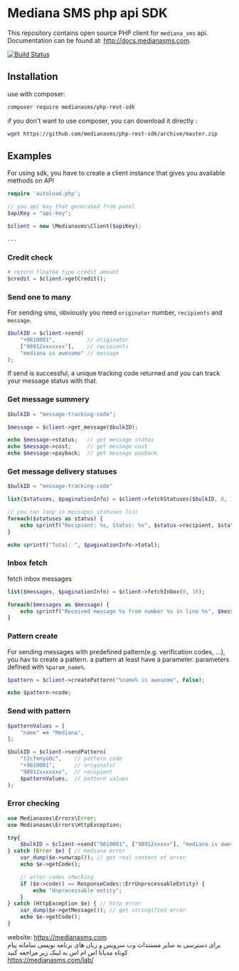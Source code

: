 # Mediana SMS php api SDK

This repository contains open source PHP client for `mediana_sms` api. Documentation can be found at: <http://docs.medianasms.com>.

[![Build Status](https://travis-ci.org/medianasms/php-rest-sdk.svg?branch=master)](https://travis-ci.org/medianasms/php-rest-sdk)

## Installation

use with composer:

```bash
composer require medianasms/php-rest-sdk
```

if you don't want to use composer, you can download it directly :

```bash
wget https://github.com/medianasms/php-rest-sdk/archive/master.zip
```

## Examples

For using sdk, you have to create a client instance that gives you available methods on API

```php
require 'autoload.php';

// you api key that generated from panel
$apiKey = "api-key";

$client = new \Medianasms\Client($apiKey);

...
```

### Credit check

```php
# return float64 type credit amount
$credit = $client->getCredit();

```

### Send one to many

For sending sms, obviously you need `originator` number, `recipients` and `message`.

```php
$bulkID = $client->send(
    "+9810001",          // originator
    ["98912xxxxxxx"],    // recipients
    "mediana is awesome" // message
);

```

If send is successful, a unique tracking code returned and you can track your message status with that.

### Get message summery

```php
$bulkID = "message-tracking-code";

$message = $client->get_message($bulkID);

echo $message->status;   // get message status
echo $message->cost;     // get message cost
echo $message->payback;  // get message payback
```

### Get message delivery statuses

```php
$bulkID = "message-tracking-code"

list($statuses, $paginationInfo) = $client->fetchStatuses($bulkID, 0, 10)

// you can loop in messages statuses list
foreach($statuses as status) {
    echo sprintf("Recipient: %s, Status: %s", $status->recipient, $status->status);
}

echo sprintf("Total: ", $paginationInfo->total);
```

### Inbox fetch

fetch inbox messages

```php
list($messages, $paginationInfo) = $client->fetchInbox(0, 10);

foreach($messages as $message) {
    echo sprintf("Received message %s from number %s in line %s", $message->message, $message->sender, $message->number);
}
```

### Pattern create

For sending messages with predefined pattern(e.g. verification codes, ...), you hav to create a pattern. a pattern at least have a parameter. parameters defined with `%param_name%`.

```php
$pattern = $client->createPattern("%name% is awesome", False);

echo $pattern->code;
```

### Send with pattern

```php
$patternValues = [
    "name" => "Mediana",
];

$bulkID = $client->sendPattern(
    "t2cfmnyo0c",    // pattern code
    "+9810001",      // originator
    "98912xxxxxxx",  // recipient
    $patternValues,  // pattern values
);
```

### Error checking

```php
use Medianasms\Errors\Error;
use Medianasms\Errors\HttpException;

try{
    $bulkID = $client->send("9810001", ["98912xxxxx"], "mediana is awesome");
} catch (Error $e) { // mediana error
    var_dump($e->unwrap()); // get real content of error
    echo $e->getCode();

    // error codes checking
    if ($e->code() == ResponseCodes::ErrUnprocessableEntity) {
        echo "Unprocessable entity";
    }
} catch (HttpException $e) { // http error
    var_dump($e->getMessage()); // get stringified error
    echo $e->getCode();
}
```
website: https://medianasms.com
<br>
برای دسترسی به سایر مستندات وب سرویس و زبان های برنامه نویسی سامانه پیام کوتاه مدیانا اس ام اس به لینک زیر مراجعه کنید
<br>
https://medianasms.com/lab/
